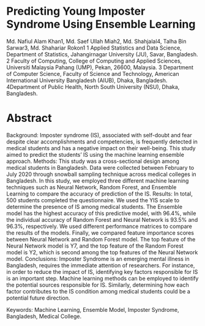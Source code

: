# Predicting Young Imposter Syndrome Using Ensemble Learning
Md. Nafiul Alam Khan1, Md. Saef Ullah Miah2, Md. Shahjalal4, Talha Bin Sarwar3, Md.  Shahariar Rokon1
1 Applied Statistics and Data Science, Department of Statistics, Jahangirnagar University (JU), Savar, Bangladesh.
2 Faculty of Computing, College of Computing and Applied Sciences, Universiti Malaysia Pahang (UMP), Pekan, 26600, Malaysia.
3 Department of Computer Science, Faculty of Science and Technology, American International University Bangladesh (AIUB), Dhaka, Bangladesh.
4Department of Public Health, North South University (NSU), Dhaka, Bangladesh.

# Abstract

Background: Imposter syndrome (IS), associated with self-doubt and fear despite clear accomplishments and competencies, is frequently detected in medical students and has a negative impact on their well-being. This study aimed to predict the students’ IS using the machine learning ensemble approach.
Methods: This study was a cross-sectional design among medical students in Bangladesh. Data were collected between February to July 2020 through snowball sampling technique across medical colleges in Bangladesh. In this study, we employed three different machine learning techniques such as Neural Network, Random Forest, and Ensemble Learning to compare the accuracy of prediction of the IS.
Results: In total, 500 students completed the questionnaire. We used the YIS scale to determine the presence of IS among medical students. The Ensemble model has the highest accuracy of this predictive model, with 96.4%, while the individual accuracy of Random Forest and Neural Network is 93.5% and 96.3%, respectively. We used different performance matrices to compare the results of the models. Finally, we compared feature importance scores between Neural Network and Random Forest model. The top feature of the Neural Network model is Y7, and the top feature of the Random Forest model is Y2, which is second among the top features of the Neural Network model.
Conclusions: Imposter Syndrome is an emerging mental illness in Bangladesh, requires the immediate attention of researchers. For instance, in order to reduce the impact of IS, identifying key factors responsible for IS is an important step. Machine learning methods can be employed to identify the potential sources responsible for IS. Similarly, determining how each factor contributes to the IS condition among medical students could be a potential future direction.

Keywords: Machine Learning, Ensemble Model, Imposter Syndrome, Bangladesh, Medical College.

